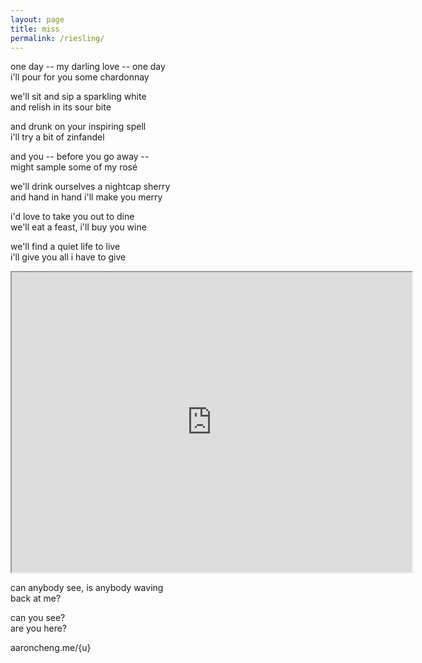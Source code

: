 ```yaml
---
layout: page
title: miss 
permalink: /riesling/
---
```


one day -- my darling love -- one day  
i'll pour for you some chardonnay  

we'll sit and sip a sparkling white  
and relish in its sour bite  

and drunk on your inspiring spell  
i'll try a bit of zinfandel  

and you -- before you go away --  
might sample some of my rosé  

we'll drink ourselves a nightcap sherry  
and hand in hand i'll make you merry  

i'd love to take you out to dine  
we'll eat a feast, i'll buy you wine  

we'll find a quiet life to live  
i'll give you all i have to give  

<iframe src="https://drive.google.com/file/d/11M8-y15pvQlgmYkS-F29zm0Nrqmgsh8V/preview" width="640" height="480"></iframe>

can anybody see, is anybody waving  
back at me?  

can you see?  
are you here?  

aaroncheng.me/{u}
